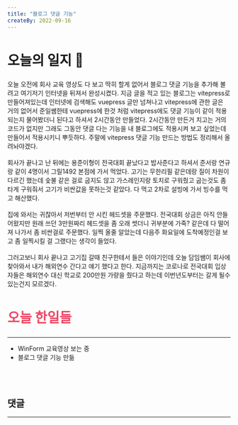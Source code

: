 ```yaml
---
title: "블로그 댓글 기능"
createBy: 2022-09-16
---
```


##  <h2 style="font-size: 30px">오늘의 일지 🎪</h2>
오늘 오전에 회사 교육 영상도 다 보고 딱히 할게 없어서 블로그 댓글 기능을 추가해 볼려고 여기저기 인터넷을 뒤져서 완성시켰다. 지금 글을 적고 있는 블로그는 vitepress로 만들어져있는데 인터넷에 검색해도 vuepress 글만 넘쳐나고 vitepress에 관한 글은 거의 없어서 준일쌤한테 vuepress에 한것 처럼 vitepress에도 댓글 기능이 같이 적용되는지 물어봤더니 된다고 하셔서 2시간동안 만들었다.
2시간동안 만든거 치고는 거의 코드가 없지만 그래도 그동안 댓글 다는 기능을 내 블로그에도 적용시켜 보고 싶었는데 만들어서 적용시키니 뿌듯하다. 주말에 vitepress 댓글 기능 만드는 방법도 정리해서 올려놔야겠다. 
<br>
<br>
회사가 끝나고 난 뒤에는 용준이형이 전국대회 끝났다고 밥사준다고 하셔서 준서랑 연규랑 같이 4명이서 그릴1492 본점에 가서 먹었다. 고기는 무한리필 같은데랑 질이 차원이 다르긴 했는데 숯불 같은 걸로 굽지도 않고 가스레인지랑 토치로 구워줬고 굽는것도 좀 타게 구워줘서 고기가 비싼값을 못하는것 같았다. 다 먹고 2차로 설빙에 가서 빙수를 먹고 해산했다.
<br>
<br>
집에 와서는 귀찮아서 저번부터 안 시킨 헤드셋을 주문했다. 전국대회 상금은 아직 안들어왔지만 원래 쓰던 3만원짜리 헤드셋을 좀 오래 썻더니 귀부분에 가죽? 같은데 다 떨어져 나가서 좀 비싼걸로 주문했다. 일찍 올줄 알았는데 다음주 화요일에 도착예정인걸 보고 좀 일찍시킬 걸 그랬다는 생각이 들었다. 
<br>
<br>
그러고보니 회사 끝나고 고기집 갈때 친구한테서 들은 이야기인데 오늘 담임쌤이 회사에 찾아와서 내가 해외연수 간다고 얘기 했다고 한다. 지금까지는 코로나로 전국대회 입상자들은 해외연수 대신 학교로 200만원 가량을 줬다고 하는데 이번년도부터는 갈게 될수 있는건지 모르겠다.

## <h2 style="color: #ee4867; font-size: 30px">오늘 한일들</h2>
--- 
- WinForm 교육영상 보는 중 
- 블로그 댓글 기능 만듦

<br>
<br>

## 댓글
---
<br>

<Comment />
